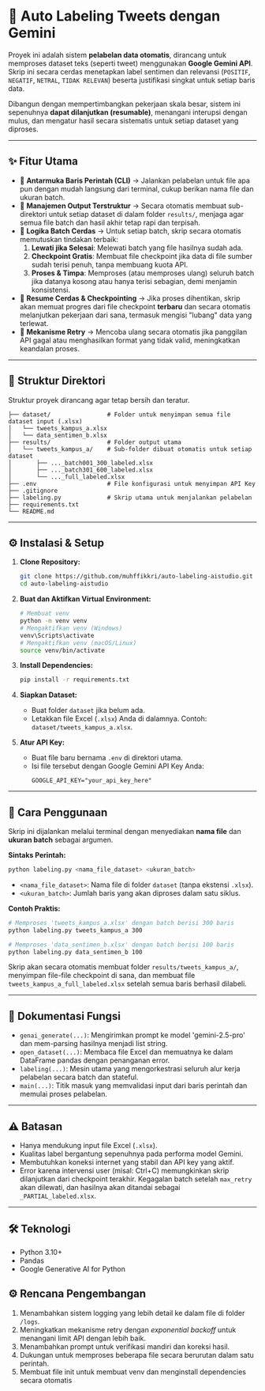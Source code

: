 # 📌 Auto Labeling Tweets dengan Gemini

Proyek ini adalah sistem **pelabelan data otomatis**, dirancang untuk memproses dataset teks (seperti tweet) menggunakan **Google Gemini API**. Skrip ini secara cerdas menetapkan label sentimen dan relevansi (`POSITIF`, `NEGATIF`, `NETRAL`, `TIDAK RELEVAN`) beserta justifikasi singkat untuk setiap baris data.

Dibangun dengan mempertimbangkan pekerjaan skala besar, sistem ini sepenuhnya **dapat dilanjutkan (resumable)**, menangani interupsi dengan mulus, dan mengatur hasil secara sistematis untuk setiap dataset yang diproses.

---

## ✨ Fitur Utama

- 🚀 **Antarmuka Baris Perintah (CLI)** → Jalankan pelabelan untuk file apa pun dengan mudah langsung dari terminal, cukup berikan nama file dan ukuran batch.
- 📂 **Manajemen Output Terstruktur** → Secara otomatis membuat sub-direktori untuk setiap dataset di dalam folder `results/`, menjaga agar semua file batch dan hasil akhir tetap rapi dan terpisah.
- 🧠 **Logika Batch Cerdas** → Untuk setiap batch, skrip secara otomatis memutuskan tindakan terbaik:
  1.  **Lewati jika Selesai**: Melewati batch yang file hasilnya sudah ada.
  2.  **Checkpoint Gratis**: Membuat file checkpoint jika data di file sumber sudah terisi penuh, tanpa membuang kuota API.
  3.  **Proses & Timpa**: Memproses (atau memproses ulang) seluruh batch jika datanya kosong atau hanya terisi sebagian, demi menjamin konsistensi.
- 🔄 **Resume Cerdas & Checkpointing** → Jika proses dihentikan, skrip akan memuat progres dari file checkpoint **terbaru** dan secara otomatis melanjutkan pekerjaan dari sana, termasuk mengisi "lubang" data yang terlewat.
- 🔐 **Mekanisme Retry** → Mencoba ulang secara otomatis jika panggilan API gagal atau menghasilkan format yang tidak valid, meningkatkan keandalan proses.

---

## 📂 Struktur Direktori

Struktur proyek dirancang agar tetap bersih dan teratur.

```.
├── dataset/                # Folder untuk menyimpan semua file dataset input (.xlsx)
│   └── tweets_kampus_a.xlsx
│   └── data_sentimen_b.xlsx
├── results/                # Folder output utama
│   └── tweets_kampus_a/    # Sub-folder dibuat otomatis untuk setiap dataset
│       ├── ..._batch001_300_labeled.xlsx
│       ├── ..._batch301_600_labeled.xlsx
│       └── ..._full_labeled.xlsx
├── .env                    # File konfigurasi untuk menyimpan API Key
├── .gitignore
├── labeling.py             # Skrip utama untuk menjalankan pelabelan
├── requirements.txt
└── README.md
```

---

## ⚙️ Instalasi & Setup

1.  **Clone Repository:**

    ```bash
    git clone https://github.com/muhffikkri/auto-labeling-aistudio.git
    cd auto-labeling-aistudio
    ```

2.  **Buat dan Aktifkan Virtual Environment:**

    ```bash
    # Membuat venv
    python -m venv venv
    # Mengaktifkan venv (Windows)
    venv\Scripts\activate
    # Mengaktifkan venv (macOS/Linux)
    source venv/bin/activate
    ```

3.  **Install Dependencies:**

    ```bash
    pip install -r requirements.txt
    ```

4.  **Siapkan Dataset:**

    - Buat folder `dataset` jika belum ada.
    - Letakkan file Excel (`.xlsx`) Anda di dalamnya. Contoh: `dataset/tweets_kampus_a.xlsx`.

5.  **Atur API Key:**
    - Buat file baru bernama `.env` di direktori utama.
    - Isi file tersebut dengan Google Gemini API Key Anda:
      ```
      GOOGLE_API_KEY="your_api_key_here"
      ```

---

## 🚀 Cara Penggunaan

Skrip ini dijalankan melalui terminal dengan menyediakan **nama file** dan **ukuran batch** sebagai argumen.

**Sintaks Perintah:**

```bash
python labeling.py <nama_file_dataset> <ukuran_batch>
```

- `<nama_file_dataset>`: Nama file di folder `dataset` (tanpa ekstensi `.xlsx`).
- `<ukuran_batch>`: Jumlah baris yang akan diproses dalam satu siklus.

**Contoh Praktis:**

```bash
# Memproses 'tweets_kampus_a.xlsx' dengan batch berisi 300 baris
python labeling.py tweets_kampus_a 300

# Memproses 'data_sentimen_b.xlsx' dengan batch berisi 100 baris
python labeling.py data_sentimen_b 100
```

Skrip akan secara otomatis membuat folder `results/tweets_kampus_a/`, menyimpan file-file checkpoint di sana, dan membuat file `tweets_kampus_a_full_labeled.xlsx` setelah semua baris berhasil dilabeli.

---

## 📖 Dokumentasi Fungsi

- `genai_generate(...)`: Mengirimkan prompt ke model 'gemini-2.5-pro' dan mem-parsing hasilnya menjadi list string.
- `open_dataset(...)`: Membaca file Excel dan memuatnya ke dalam DataFrame pandas dengan penanganan error.
- `labeling(...)`: Mesin utama yang mengorkestrasi seluruh alur kerja pelabelan secara batch dan stateful.
- `main(...)`: Titik masuk yang memvalidasi input dari baris perintah dan memulai proses pelabelan.

---

## ⚠️ Batasan

- Hanya mendukung input file Excel (`.xlsx`).
- Kualitas label bergantung sepenuhnya pada performa model Gemini.
- Membutuhkan koneksi internet yang stabil dan API key yang aktif.
- Error karena intervensi user (misal: Ctrl+C) memungkinkan skrip dilanjutkan dari checkpoint terakhir. Kegagalan batch setelah `max_retry` akan dilewati, dan hasilnya akan ditandai sebagai `_PARTIAL_labeled.xlsx`.

---

## 🛠️ Teknologi

- Python 3.10+
- Pandas
- Google Generative AI for Python

## ⚙️ Rencana Pengembangan

1.  Menambahkan sistem logging yang lebih detail ke dalam file di folder `/logs`.
2.  Meningkatkan mekanisme retry dengan _exponential backoff_ untuk menangani limit API dengan lebih baik.
3.  Menambahkan prompt untuk verifikasi mandiri dan koreksi hasil.
4.  Dukungan untuk memproses beberapa file secara berurutan dalam satu perintah.
5.  Membuat file init untuk membuat venv dan menginstall dependencies secara otomatis

